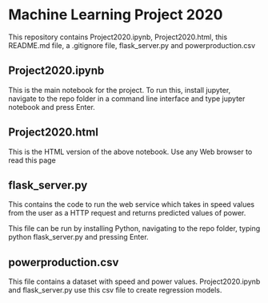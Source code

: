 # Machine Learning Project 2020
This repository contains Project2020.ipynb, Project2020.html, this README.md file, a .gitignore file, flask_server.py and powerproduction.csv

## Project2020.ipynb
This is the main notebook for the project. To run this, install jupyter, navigate to the repo folder in a command line interface and type jupyter notebook and press Enter.

## Project2020.html
This is the HTML version of the above notebook. Use any Web browser to read this page

## flask_server.py
This contains the code to run the web service which takes in speed values from the user as a HTTP request and returns predicted values of power.

This file can be run by installing Python, navigating to the repo folder, typing python flask_server.py and pressing Enter.

## powerproduction.csv
This file contains a dataset with speed and power values. Project2020.ipynb and flask_server.py use this csv file to create regression models.



